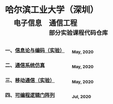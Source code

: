 # 哈尔滨工业大学（深圳）<br>&emsp;<sub>电子信息&emsp;通信工程</sub><br>&emsp;<sub>&emsp;&emsp;&emsp;&emsp;&emsp;<sup>部分实验课程代码仓库</sup></sub>

### 一、[信息论与编码（实验）](/InformationTheory) &emsp; <sub>May, 2020</sub>

### 二、[通信系统仿真](/CommunicationSystems)&emsp;&emsp;&emsp;&emsp; &emsp; <sub>May, 2020</sub>

### 三、[移动通信（实验）](/WirelessCommunications)&emsp;&emsp; &emsp; <sub>May, 2020</sub>

### 四、[可编程逻辑门阵列](/FieldProgrammableGateArray)&emsp;&emsp; &emsp; <sub>Jul, 2020</sub>
